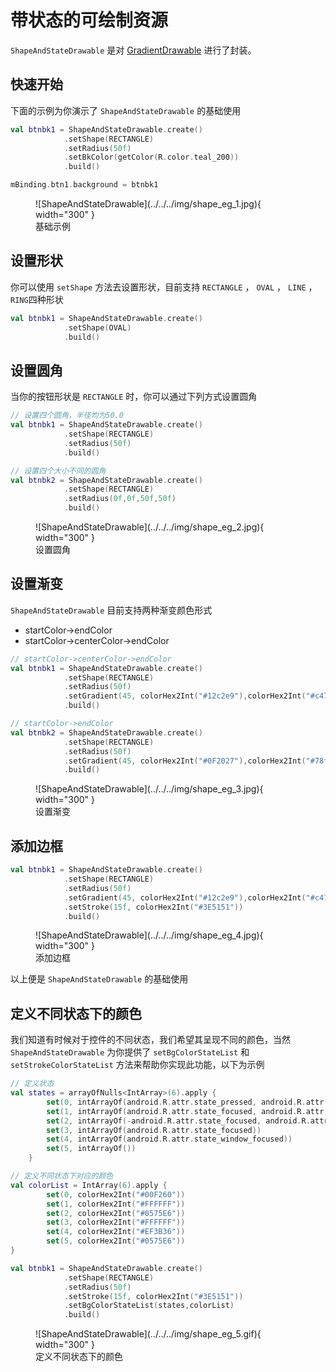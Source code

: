 # 带状态的可绘制资源

`ShapeAndStateDrawable` 是对 [GradientDrawable](https://developer.android.google.cn/reference/android/graphics/drawable/GradientDrawable?hl=en) 进行了封装。

## 快速开始

下面的示例为你演示了 `ShapeAndStateDrawable` 的基础使用

```kotlin
val btnbk1 = ShapeAndStateDrawable.create()
            .setShape(RECTANGLE)
            .setRadius(50f)
            .setBkColor(getColor(R.color.teal_200))
            .build()

mBinding.btn1.background = btnbk1
```

<figure markdown>
  ![ShapeAndStateDrawable](../../../img/shape_eg_1.jpg){ width="300" }
  <figcaption>基础示例</figcaption>
</figure>

## 设置形状

你可以使用 `setShape` 方法去设置形状，目前支持
`RECTANGLE` ， `OVAL` ， `LINE` ， `RING`四种形状

```kotlin
val btnbk1 = ShapeAndStateDrawable.create()
            .setShape(OVAL)
            .build()
```

## 设置圆角

当你的按钮形状是 `RECTANGLE` 时，你可以通过下列方式设置圆角

```kotlin
// 设置四个圆角，半径均为50.0
val btnbk1 = ShapeAndStateDrawable.create()
            .setShape(RECTANGLE)
            .setRadius(50f)
            .build()

// 设置四个大小不同的圆角
val btnbk2 = ShapeAndStateDrawable.create()
            .setShape(RECTANGLE)
            .setRadius(0f,0f,50f,50f)
            .build()
```

<figure markdown>
  ![ShapeAndStateDrawable](../../../img/shape_eg_2.jpg){ width="300" }
  <figcaption>设置圆角</figcaption>
</figure>

## 设置渐变

`ShapeAndStateDrawable` 目前支持两种渐变颜色形式

- startColor->endColor
- startColor->centerColor->endColor

```kotlin
// startColor->centerColor->endColor
val btnbk1 = ShapeAndStateDrawable.create()
            .setShape(RECTANGLE)
            .setRadius(50f)
            .setGradient(45, colorHex2Int("#12c2e9"),colorHex2Int("#c471ed"),colorHex2Int("#f64f59"))
            .build()

// startColor->endColor
val btnbk2 = ShapeAndStateDrawable.create()
            .setShape(RECTANGLE)
            .setRadius(50f)
            .setGradient(45, colorHex2Int("#0F2027"),colorHex2Int("#78ffd6"))
            .build()
```

<figure markdown>
  ![ShapeAndStateDrawable](../../../img/shape_eg_3.jpg){ width="300" }
  <figcaption>设置渐变</figcaption>
</figure>

## 添加边框

```kotlin
val btnbk1 = ShapeAndStateDrawable.create()
            .setShape(RECTANGLE)
            .setRadius(50f)
            .setGradient(45, colorHex2Int("#12c2e9"),colorHex2Int("#c471ed"),colorHex2Int("#f64f59"))
            .setStroke(15f, colorHex2Int("#3E5151"))
            .build()
```

<figure markdown>
  ![ShapeAndStateDrawable](../../../img/shape_eg_4.jpg){ width="300" }
  <figcaption>添加边框</figcaption>
</figure>

以上便是 `ShapeAndStateDrawable` 的基础使用

## 定义不同状态下的颜色

我们知道有时候对于控件的不同状态，我们希望其呈现不同的颜色，当然 `ShapeAndStateDrawable` 为你提供了 `setBgColorStateList` 和 `setStrokeColorStateList` 方法来帮助你实现此功能，以下为示例

```kotlin
// 定义状态
val states = arrayOfNulls<IntArray>(6).apply {
        set(0, intArrayOf(android.R.attr.state_pressed, android.R.attr.state_enabled))
        set(1, intArrayOf(android.R.attr.state_focused, android.R.attr.state_enabled))
        set(2, intArrayOf(-android.R.attr.state_focused, android.R.attr.state_enabled))
        set(3, intArrayOf(android.R.attr.state_focused))
        set(4, intArrayOf(android.R.attr.state_window_focused))
        set(5, intArrayOf())
    }

// 定义不同状态下对应的颜色
val colorList = IntArray(6).apply {
        set(0, colorHex2Int("#00F260"))
        set(1, colorHex2Int("#FFFFFF"))
        set(2, colorHex2Int("#0575E6"))
        set(3, colorHex2Int("#FFFFFF"))
        set(4, colorHex2Int("#EF3B36"))
        set(5, colorHex2Int("#0575E6"))
}

val btnbk1 = ShapeAndStateDrawable.create()
            .setShape(RECTANGLE)
            .setRadius(50f)
            .setStroke(15f, colorHex2Int("#3E5151"))
            .setBgColorStateList(states,colorList)
            .build()
```

<figure markdown>
  ![ShapeAndStateDrawable](../../../img/shape_eg_5.gif){ width="300" }
  <figcaption>定义不同状态下的颜色</figcaption>
</figure>

